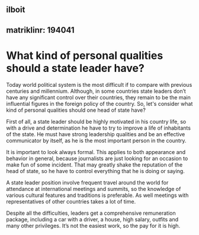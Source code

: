 <!DOCTYPE html>
<html>
<body>
<h2>ilboit</h2>
<h2>matriklinr: 194041</h2>
<h1>What kind of personal qualities should a state leader have?</h1>
  <p>Today world political system is the most difficult if to compare with previous centuries and millennium. Although, in some countries state leaders don’t have any significant control over their countries, they remain to be the main influential figures in the foreign policy of the country. So, let's consider what kind of personal qualities should one head of state have?</p>
  <p>First of all, a state leader should be highly motivated in his country life, so with a drive and determination he have to try to improve a life of inhabitants of the state. He must have strong leadership qualities and be an effective communicator by itself, as he is the most important person in the country.</p>
  <p>It is important to look always formal. This applies to both appearance and behavior in general, because journalists are just looking for an occasion to make fun of some incident. That may greatly shake the reputation of the head of state, so he have to control everything that he is doing or saying.</p>
  <p>A state leader position involve frequent travel around the world for attendance at international meetings and summits, so the knowledge of various cultural features and traditions is preferable. As well meetings with representatives of other countries takes a lot of time.</p>
  <p>Despite all the difficulties, leaders get a comprehensive remuneration package, including a car with a driver, a house, high salary, outfits and many other privileges. It’s not the easiest work, so the pay for it is high.</p>
</body>
</html>
